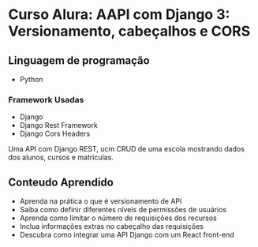 # Curso Alura: AAPI com Django 3: Versionamento, cabeçalhos e CORS

## Linguagem de programação
- Python
### Framework Usadas
- Django
- Django Rest Framework
- Django Cors Headers

Uma API com Django REST, ucm CRUD de uma escola mostrando dados dos alunos, cursos e matriculas.

## Conteudo Aprendido
- Aprenda na prática o que é versionamento de API
- Saiba como definir diferentes níveis de permissões de usuários
- Aprenda como limitar o número de requisições dos recursos
- Inclua informações extras no cabeçalho das requisições
- Descubra como integrar uma API Django com um React front-end